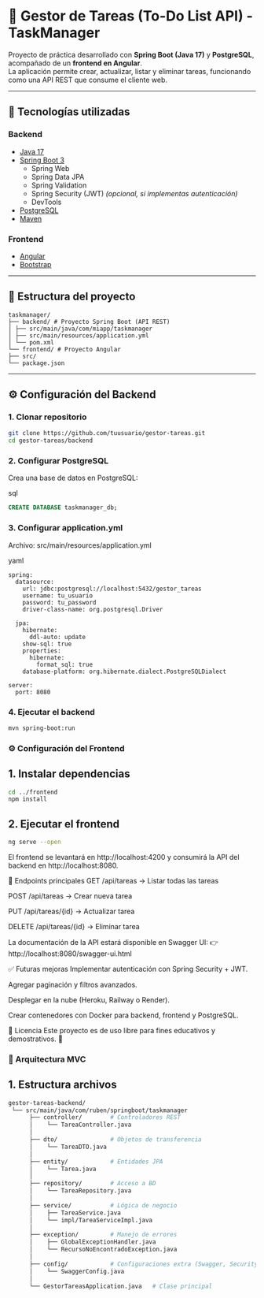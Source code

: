 # 📝 Gestor de Tareas (To-Do List API) - TaskManager

Proyecto de práctica desarrollado con **Spring Boot (Java 17)** y **PostgreSQL**, acompañado de un **frontend en Angular**.  
La aplicación permite crear, actualizar, listar y eliminar tareas, funcionando como una API REST que consume el cliente web.

---

## 🚀 Tecnologías utilizadas

### Backend
- [Java 17](https://adoptium.net/)
- [Spring Boot 3](https://spring.io/projects/spring-boot)
  - Spring Web
  - Spring Data JPA
  - Spring Validation
  - Spring Security (JWT) *(opcional, si implementas autenticación)*
  - DevTools
- [PostgreSQL](https://www.postgresql.org/)
- [Maven](https://maven.apache.org/)

### Frontend
- [Angular](https://angular.io/)
- [Bootstrap](https://getbootstrap.com/)

---

## 📂 Estructura del proyecto
```
taskmanager/
├── backend/ # Proyecto Spring Boot (API REST)
│ ├── src/main/java/com/miapp/taskmanager
│ ├── src/main/resources/application.yml
│ └── pom.xml
└── frontend/ # Proyecto Angular
├── src/
└── package.json
```
---

## ⚙️ Configuración del Backend

### 1. Clonar repositorio
```bash
git clone https://github.com/tuusuario/gestor-tareas.git
cd gestor-tareas/backend
```
### 2. Configurar PostgreSQL
Crea una base de datos en PostgreSQL:

sql

```sql
CREATE DATABASE taskmanager_db;
```
### 3. Configurar application.yml
Archivo: src/main/resources/application.yml

yaml
```
spring:
  datasource:
    url: jdbc:postgresql://localhost:5432/gestor_tareas
    username: tu_usuario
    password: tu_password
    driver-class-name: org.postgresql.Driver

  jpa:
    hibernate:
      ddl-auto: update
    show-sql: true
    properties:
      hibernate:
        format_sql: true
    database-platform: org.hibernate.dialect.PostgreSQLDialect

server:
  port: 8080
```

### 4. Ejecutar el backend
```bash
mvn spring-boot:run
```
### ⚙️ Configuración del Frontend
## 1. Instalar dependencias
```bash
cd ../frontend
npm install
```
## 2. Ejecutar el frontend
```bash
ng serve --open
```
El frontend se levantará en http://localhost:4200 y consumirá la API del backend en http://localhost:8080.

📖 Endpoints principales
GET /api/tareas → Listar todas las tareas

POST /api/tareas → Crear nueva tarea

PUT /api/tareas/{id} → Actualizar tarea

DELETE /api/tareas/{id} → Eliminar tarea

La documentación de la API estará disponible en Swagger UI:
👉 http://localhost:8080/swagger-ui.html

✅ Futuras mejoras
Implementar autenticación con Spring Security + JWT.

Agregar paginación y filtros avanzados.

Desplegar en la nube (Heroku, Railway o Render).

Crear contenedores con Docker para backend, frontend y PostgreSQL.

📜 Licencia
Este proyecto es de uso libre para fines educativos y demostrativos. 🚀

### 🏢 Arquitectura MVC

## 1. Estructura archivos

```bash
gestor-tareas-backend/
 └── src/main/java/com/ruben/springboot/taskmanager
      ├── controller/        # Controladores REST
      │    └── TareaController.java
      │
      ├── dto/               # Objetos de transferencia
      │    └── TareaDTO.java
      │
      ├── entity/            # Entidades JPA
      │    └── Tarea.java
      │
      ├── repository/        # Acceso a BD
      │    └── TareaRepository.java
      │
      ├── service/           # Lógica de negocio
      │    ├── TareaService.java
      │    └── impl/TareaServiceImpl.java
      │
      ├── exception/         # Manejo de errores
      │    ├── GlobalExceptionHandler.java
      │    └── RecursoNoEncontradoException.java
      │
      ├── config/            # Configuraciones extra (Swagger, Security, etc.)
      │    └── SwaggerConfig.java
      │
      └── GestorTareasApplication.java   # Clase principal
```
